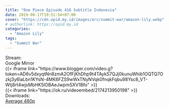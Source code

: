 ```yaml
---
title: "One Piece Episode 416 Subtitle Indonesia"
date: 2019-08-17T19:51:54+07:00
cover: "https://cdn.opid.my.id/images/arc/summit-war/amazon-lily.webp" # Optional, cover
# authorlink: https://opid.my.id
categories:
  - "Amazon Lily"
tags:
  - "Summit War"
---
```

<div class="ui menu violet borderless inverted">
  <div class="header item active">
        Stream:
    </div>
  <a class="active item" data-tab="google">
    <i class="google drive icon"></i> Google
  </a>
  <a class="item nounderline" data-tab="mirror">
    <i class="odnoklassniki icon"></i> Mirror
  </a>
</div>
<div class="ui bottom attached tab segment active" style="border:0 !important;" data-tab="google">
{{< iframe link="https://www.blogger.com/video.g?token=AD6v5dxyqtNn8zmA2OfFjKhDhp9t4TAykS7QJj0kunuWhib1OQTQ7Ozkj3y6laLbn1KYsN-4MK6FZS9wWxTNyNVqk0fnqkFqbu98Ysc8_VT-Wtj8rt4wjsMbHK5lOBAeJwpmSXV1Bfo" >}}
</div>
<div class="ui bottom attached tab segment" style="border:0 !important;" data-tab="mirror">
{{< iframe link="https://ok.ru/videoembed/2174213950198" >}}
</div>
<div class="ui menu violet borderless inverted">
  <div class="header item active">
        Downloads:
    </div>
  <a class="item nounderline" href="https://ouo.io/PppUMH" target="_blank" rel="dofollow"><i class="google drive icon"></i>
    Average 480p</a>
</div>